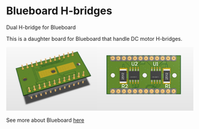 # Blueboard H-bridges
Dual H-bridge for Blueboard

This is a daughter board for Blueboard that handle DC motor H-bridges.

![3D_view](img/3D_view.PNG)

See more about Blueboard [here](https://github.com/I-Grebot/blueboard)